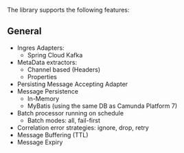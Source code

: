 The library supports the following features:

## General

* Ingres Adapters:
    * Spring Cloud Kafka
* MetaData extractors:
    * Channel based (Headers)
    * Properties
* Persisting Message Accepting Adapter
* Message Persistence
    * In-Memory
    * MyBatis (using the same DB as Camunda Platform 7)
* Batch processor running on schedule
    * Batch modes: all, fail-first
* Correlation error strategies: ignore, drop, retry
* Message Buffering (TTL)
* Message Expiry
